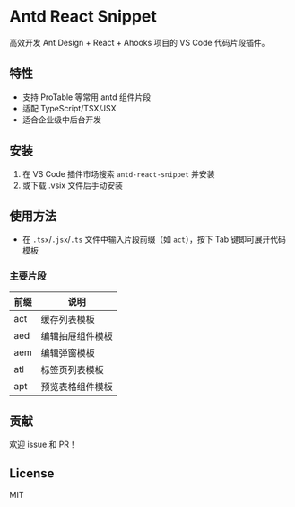 # Antd React Snippet

高效开发 Ant Design + React + Ahooks 项目的 VS Code 代码片段插件。

## 特性

- 支持 ProTable 等常用 antd 组件片段
- 适配 TypeScript/TSX/JSX
- 适合企业级中后台开发

## 安装

1. 在 VS Code 插件市场搜索 `antd-react-snippet` 并安装
2. 或下载 .vsix 文件后手动安装

## 使用方法

- 在 `.tsx`/`.jsx`/`.ts` 文件中输入片段前缀（如 `act`），按下 Tab 键即可展开代码模板

### 主要片段

| 前缀 | 说明             |
| ---- | ---------------- |
| act  | 缓存列表模板     |
| aed  | 编辑抽屉组件模板 |
| aem  | 编辑弹窗模板     |
| atl  | 标签页列表模板   |
| apt  | 预览表格组件模板 |

## 贡献

欢迎 issue 和 PR！

## License

MIT
